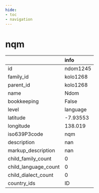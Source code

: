 ```yaml
---
hide:
- toc
- navigation
---
```

# nqm
|                      | info     |
|:---------------------|:---------|
| id                   | ndom1245 |
| family_id            | kolo1268 |
| parent_id            | kolo1268 |
| name                 | Ndom     |
| bookkeeping          | False    |
| level                | language |
| latitude             | -7.93553 |
| longitude            | 138.019  |
| iso639P3code         | nqm      |
| description          | nan      |
| markup_description   | nan      |
| child_family_count   | 0        |
| child_language_count | 0        |
| child_dialect_count  | 0        |
| country_ids          | ID       |